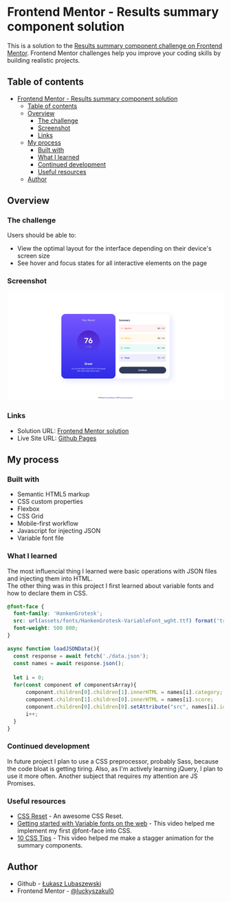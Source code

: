 # Frontend Mentor - Results summary component solution

This is a solution to the [Results summary component challenge on Frontend Mentor](https://www.frontendmentor.io/challenges/results-summary-component-CE_K6s0maV). Frontend Mentor challenges help you improve your coding skills by building realistic projects. 

## Table of contents

- [Frontend Mentor - Results summary component solution](#frontend-mentor---results-summary-component-solution)
  - [Table of contents](#table-of-contents)
  - [Overview](#overview)
    - [The challenge](#the-challenge)
    - [Screenshot](#screenshot)
    - [Links](#links)
  - [My process](#my-process)
    - [Built with](#built-with)
    - [What I learned](#what-i-learned)
    - [Continued development](#continued-development)
    - [Useful resources](#useful-resources)
  - [Author](#author)

## Overview

### The challenge

Users should be able to:

- View the optimal layout for the interface depending on their device's screen size
- See hover and focus states for all interactive elements on the page

### Screenshot

![](./screenshot.png)

### Links

- Solution URL: [Frontend Mentor solution](https://www.frontendmentor.io/solutions/result-summary-component-with-additional-js-and-json-injecting-to-html-ggfmDLoaqY)
- Live Site URL: [Github Pages](https://luckyszakul0.github.io/FM-results-summary-component/)

## My process

### Built with

- Semantic HTML5 markup
- CSS custom properties
- Flexbox
- CSS Grid
- Mobile-first workflow
- Javascript for injecting JSON
- Variable font file

### What I learned

The most influencial thing I learned were basic operations with JSON files and injecting them into HTML.  
The other thing was in this project I first learned about variable fonts and how to declare them in CSS.

```css
@font-face {
  font-family: 'HankenGrotesk';
  src: url(assets/fonts/HankenGrotesk-VariableFont_wght.ttf) format('truetype');
  font-weight: 500 800;
}
```
```js
async function loadJSONData(){
  const response = await fetch('./data.json');
  const names = await response.json();

  let i = 0;
  for(const component of componentsArray){
      component.children[0].children[1].innerHTML = names[i].category;
      component.children[1].children[0].innerHTML = names[i].score;
      component.children[0].children[0].setAttribute("src", names[i].icon);
      i++;
  }
}
```

### Continued development

In future project I plan to use a CSS preprocessor, probably Sass, because the code bloat is getting tiring.
Also, as I'm actively learning jQuery, I plan to use it more often.
Another subject that requires my attention are JS Promises.

### Useful resources

- [CSS Reset](www.joshwcomeau.com/css/custom-css-reset/) - An awesome CSS Reset.
- [Getting started with Variable fonts on the web](https://www.youtube.com/watch?v=0fVymQ7SZw0) - This video helped me implement my first @font-face into CSS.
- [10 CSS Tips](https://youtu.be/Qhaz36TZG5Y?t=406) - This video helped me make a stagger animation for the summary components.

## Author

- Github - [Łukasz Lubaszewski](https://github.com/luckyszakul0)
- Frontend Mentor - [@luckyszakul0](https://www.frontendmentor.io/profile/luckyszakul0)